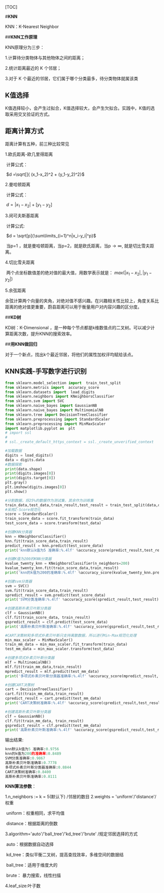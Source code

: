 [TOC]

#**KNN**

KNN：K-Nearest Neighbor

##**KNN工作原理**

KNN原理分为三步：

1.计算待分类物体与其他物体之间的距离；

2.统计距离最近的 K 个邻居；

3.对于 K 个最近的邻居，它们属于哪个分类最多，待分类物体就属该类

## **K值选择**

K值选择较小，会产生过拟合，K值选择较大，会产生欠拟合。实践中，K值的选取采用交叉验证的方式。

## **距离计算方式**

距离计算有五种，前三种比较常见

1.欧氏距离-欧几里得距离

​        	计算公式：

​				$d =\sqrt[]{ (x_1-x_2)^2 + (y_1-y_2)^2}​$

2.曼哈顿距离

​		计算公式：

​				$d= |x_1-x_2| + [y_1-y_2]​$

3.闵可夫斯基距离

​		计算公式:

​				$d = \sqrt[p]{\sum\limits_{i=1}^n|x_i-y_i|^p}$

​           当p=1 ，就是曼哈顿距离，当p=2，就是欧氏距离，当p$\rightarrow\infty$,	   就是切比雪夫距离。

4.切比雪夫距离

​	两个点坐标数值差的绝对值的最大值，用数学表示就是：					$max(|x_1-x_2|,|y_1-y_2|)$

5.余弦距离

​           余弦计算两个向量的夹角，对绝对值不感兴趣。在兴趣相关性比较上，角度关系比距离的绝对值更重要，蔚县距离可以用于衡量用户对内容兴趣的区分度。

##**KD树**

KD树：K-Dimensional ，是一种每个节点都是k维数值点的二叉树。可以减少计算距离次数，提升KNN的搜索效率。

##**用KNN做回归**

对于一个新点，找出k个最近邻居，将他们的属性加权评均赋给该点。

## **KNN实践-手写数字进行识别**

```python
from sklearn.model_selection import  train_test_split
from sklearn.metrics import  accuracy_score
from sklearn.datasets import  load_digits
from sklearn.neighbors import KNeighborsClassifier
from sklearn.svm import SVC
from sklearn.naive_bayes import GaussianNB
from sklearn.naive_bayes import MultinomialNB
from sklearn.tree import DecisionTreeClassifier
from sklearn.preprocessing import StandardScaler
from sklearn.preprocessing import MinMaxScaler
import matplotlib.pyplot as  plt
# import ssl
#
# ssl._create_default_https_context = ssl._create_unverified_context

#加载数据
digits = load_digits()
data = digits.data
#数据探索
print(data.shape)
print(digits.images[0])
print(digits.target[0])
plt.gray()
plt.imshow(digits.images[0])
plt.show()

#分割数据，将25%的数据作为测试集，其余作为训练集
train_data,test_data,train_result,test_result = train_test_split(data,digits.target,test_size=0.25,random_state=33)
#采用Z-Score规范化
score = StandardScaler()
train_score_data = score.fit_transform(train_data)
test_score_data = score.transform(test_data)

#创建KNN分类器
knn = KNeighborsClassifier()
knn.fit(train_score_data,train_result)
predict_result = knn.predict(test_score_data)
print('knn默认k值为5 准确率:%.4lf' %accuracy_score(predict_result,test_result))

#创建K值为200的KNN分类器
kvalue_twenty_knn = KNeighborsClassifier(n_neighbors=200)
kvalue_twenty_knn.fit(train_score_data,train_result)
print('knn的k值为200的准确率:%.4lf' %accuracy_score(kvalue_twenty_knn.predict(test_score_data),test_result))

#创建svm分类器
svm = SVC()
svm.fit(train_score_data,train_result)
spredict_result = svm.predict(test_score_data)
print('SVM分类准确率:%.4lf' %accuracy_score(spredict_result,test_result))

#创建高斯朴素贝叶斯分类器
clf = GaussianNB()
clf.fit(train_score_data, train_result)
gspredict_result = clf.predict(test_score_data)
print('高斯朴素贝叶斯准确率:%.4lf' %accuracy_score(gspredict_result,test_result))

#CART决策树和多项式朴素贝叶斯只支持离散数据，所以进行Min-Max规范化处理
min_max_scaler = MinMaxScaler()
train_mm_data = min_max_scaler.fit_transform(train_data)
test_mm_data = min_max_scaler.transform(test_data)

#创建多项式朴素贝叶斯分类器
mlf = MultinomialNB()
mlf.fit(train_mm_data,train_result)
mpredict_result = mlf.predict(test_mm_data)
print('多项式朴素贝叶斯分类器准确率:%.4lf' %accuracy_score(mpredict_result,test_result))

#创建CART决策树
cart = DecisionTreeClassifier()
cart.fit(train_mm_data,train_result)
cpredict_result = cart.predict(test_mm_data)
print('CART决策树准确率:%.4lf' %accuracy_score(cpredict_result,test_result))

#创建高斯朴素贝叶斯分类器
clf = GaussianNB()
clf.fit(train_mm_data, train_result)
gspredict_result = clf.predict(test_mm_data)
print('高斯朴素贝叶斯准确率:%.4lf' %accuracy_score(gspredict_result,test_result))
```

输出结果:

```python
knn默认k值为5 准确率:0.9756
knn的k值为200的准确率:0.8489
SVM分类准确率:0.9867
高斯朴素贝叶斯准确率:0.7778
多项式朴素贝叶斯分类器准确率:0.8844
CART决策树准确率:0.8400
高斯朴素贝叶斯准确率:0.8111
```



**KNN算法参数**：

1.n_neighbors := k = 5(默认下) /邻居的数目
2.weights = 'uniform'/'distance'/权重

​		uniform：权重相同，求平均值

​		distance：根据距离的倒数

3.algorithm='auto'/'ball_tree'/'kd_tree'/'brute' /规定邻居选择的方式

​			auto：根据数据自动选择

​			kd_tree：类似平衡二叉树，提高查找效率，多维空间的数据结

​			ball_tree：适用于维度大的

​			brute： 暴力搜索，线性扫描

4.leaf_size:叶子数